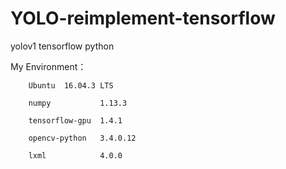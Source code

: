 # YOLO-reimplement-tensorflow
yolov1  tensorflow python

My Environment：

		Ubuntu  16.04.3 LTS

		numpy           1.13.3

		tensorflow-gpu  1.4.1

		opencv-python   3.4.0.12

		lxml            4.0.0

